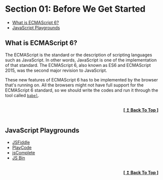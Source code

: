 # Section 01: Before We Get Started

- [What is ECMAScript 6?](#what-is-ecmascript-6)
- [JavaScript Playgrounds](#javascript-playgrounds)

## What is ECMAScript 6?

The ECMAScript is the standard or the description of scripting languages such as JavaScript. In other words, JavaScript is one of the implementation of that standard. The ECMAScript 6, also known as ES6 and ECMAScript 2015, was the second major revision to JavaScript.

These new features of ECMAScript 6 has to be implemented by the browser that's running on. All the browsers might not have full support for the ECMAScript 6 standard, so we should write the codes and run it through the tool called [`babel`](https://babeljs.io/).

<br/>
<div align="right">
  <b><a href="#section-01-before-we-get-started">[ ↥ Back To Top ]</a></b>
</div>
<br/>

## JavaScript Playgrounds

- [JSFiddle](https://jsfiddle.net/)
- [PlayCode](https://playcode.io/)
- [jsComplete](https://jscomplete.com/playground)
- [JS Bin](https://jsbin.com/)

<br/>
<div align="right">
  <b><a href="#section-01-before-we-get-started">[ ↥ Back To Top ]</a></b>
</div>
<br/>
